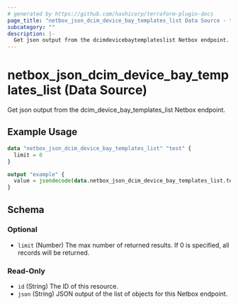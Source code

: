 ```yaml
---
# generated by https://github.com/hashicorp/terraform-plugin-docs
page_title: "netbox_json_dcim_device_bay_templates_list Data Source - terraform-provider-netbox"
subcategory: ""
description: |-
  Get json output from the dcimdevicebaytemplateslist Netbox endpoint.
---
```


# netbox_json_dcim_device_bay_templates_list (Data Source)

Get json output from the dcim_device_bay_templates_list Netbox endpoint.

## Example Usage

```terraform
data "netbox_json_dcim_device_bay_templates_list" "test" {
  limit = 0
}

output "example" {
  value = jsondecode(data.netbox_json_dcim_device_bay_templates_list.test.json)
}
```

<!-- schema generated by tfplugindocs -->
## Schema

### Optional

- `limit` (Number) The max number of returned results. If 0 is specified, all records will be returned.

### Read-Only

- `id` (String) The ID of this resource.
- `json` (String) JSON output of the list of objects for this Netbox endpoint.


